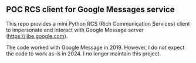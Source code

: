 ## POC RCS client for Google Messages service

This repo provides a mini Python RCS (Rich Communication Services) client to impersonate and interact with Google Message server (https://jibe.google.com).

The code worked with Google Message in 2019.  However, I do not expect the code to work as-is in 2024.  I no longer maintain this project.
